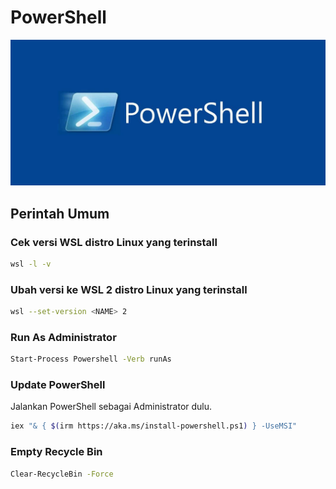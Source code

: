 # PowerShell

![](.gitbook/assets/head_powershell.jpg)

## Perintah Umum

### Cek versi WSL distro Linux yang terinstall

```bash
wsl -l -v
```

### Ubah versi ke WSL 2 distro Linux yang terinstall

```bash
wsl --set-version <NAME> 2
```

### Run As Administrator

```bash
Start-Process Powershell -Verb runAs
```

### Update PowerShell

Jalankan PowerShell sebagai Administrator dulu.

```bash
iex "& { $(irm https://aka.ms/install-powershell.ps1) } -UseMSI"
```

### Empty Recycle Bin

```bash
Clear-RecycleBin -Force
```

